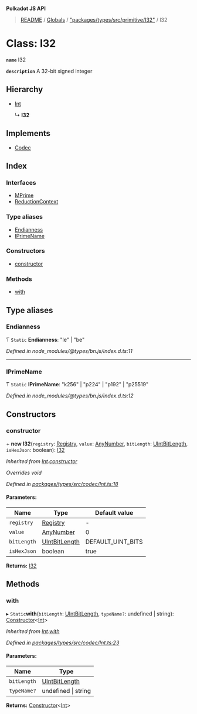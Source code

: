 **Polkadot JS API**

> [README](../README.md) / [Globals](../globals.md) / ["packages/types/src/primitive/I32"](../modules/_packages_types_src_primitive_i32_.md) / I32

# Class: I32

**`name`** I32

**`description`** 
A 32-bit signed integer

## Hierarchy

* [Int](_packages_types_src_codec_int_.int.md)

  ↳ **I32**

## Implements

* [Codec](../interfaces/_packages_types_src_types_codec_.codec.md)

## Index

### Interfaces

* [MPrime](../interfaces/_packages_types_src_primitive_i32_.i32.mprime.md)
* [ReductionContext](../interfaces/_packages_types_src_primitive_i32_.i32.reductioncontext.md)

### Type aliases

* [Endianness](_packages_types_src_primitive_i32_.i32.md#endianness)
* [IPrimeName](_packages_types_src_primitive_i32_.i32.md#iprimename)

### Constructors

* [constructor](_packages_types_src_primitive_i32_.i32.md#constructor)

### Methods

* [with](_packages_types_src_primitive_i32_.i32.md#with)

## Type aliases

### Endianness

Ƭ `Static` **Endianness**: \"le\" \| \"be\"

*Defined in node_modules/@types/bn.js/index.d.ts:11*

___

### IPrimeName

Ƭ `Static` **IPrimeName**: \"k256\" \| \"p224\" \| \"p192\" \| \"p25519\"

*Defined in node_modules/@types/bn.js/index.d.ts:12*

## Constructors

### constructor

\+ **new I32**(`registry`: [Registry](../interfaces/_packages_types_src_types_registry_.registry.md), `value`: [AnyNumber](../modules/_packages_types_src_types_helpers_.md#anynumber), `bitLength`: [UIntBitLength](../modules/_packages_types_src_codec_abstractint_.md#uintbitlength), `isHexJson`: boolean): [I32](_packages_types_src_primitive_i32_.i32.md)

*Inherited from [Int](_packages_types_src_codec_int_.int.md).[constructor](_packages_types_src_codec_int_.int.md#constructor)*

*Overrides void*

*Defined in [packages/types/src/codec/Int.ts:18](https://github.com/polkadot-js/api/blob/19d6165bd/packages/types/src/codec/Int.ts#L18)*

#### Parameters:

Name | Type | Default value |
------ | ------ | ------ |
`registry` | [Registry](../interfaces/_packages_types_src_types_registry_.registry.md) | - |
`value` | [AnyNumber](../modules/_packages_types_src_types_helpers_.md#anynumber) | 0 |
`bitLength` | [UIntBitLength](../modules/_packages_types_src_codec_abstractint_.md#uintbitlength) | DEFAULT_UINT_BITS |
`isHexJson` | boolean | true |

**Returns:** [I32](_packages_types_src_primitive_i32_.i32.md)

## Methods

### with

▸ `Static`**with**(`bitLength`: [UIntBitLength](../modules/_packages_types_src_codec_abstractint_.md#uintbitlength), `typeName?`: undefined \| string): [Constructor](../interfaces/_packages_types_src_types_codec_.constructor.md)\<[Int](_packages_types_src_codec_int_.int.md)>

*Inherited from [Int](_packages_types_src_codec_int_.int.md).[with](_packages_types_src_codec_int_.int.md#with)*

*Defined in [packages/types/src/codec/Int.ts:23](https://github.com/polkadot-js/api/blob/19d6165bd/packages/types/src/codec/Int.ts#L23)*

#### Parameters:

Name | Type |
------ | ------ |
`bitLength` | [UIntBitLength](../modules/_packages_types_src_codec_abstractint_.md#uintbitlength) |
`typeName?` | undefined \| string |

**Returns:** [Constructor](../interfaces/_packages_types_src_types_codec_.constructor.md)\<[Int](_packages_types_src_codec_int_.int.md)>
